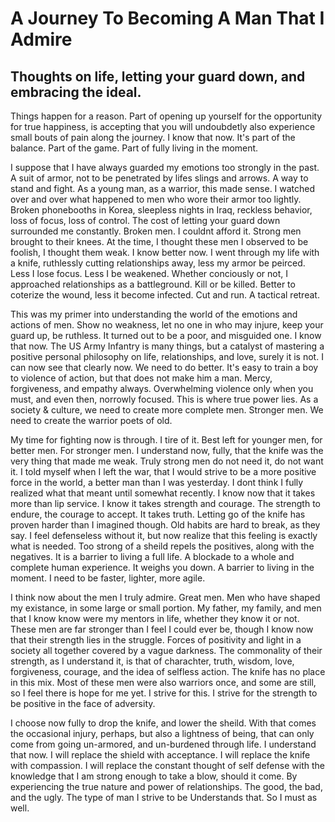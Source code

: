 A Journey To Becoming A Man That I Admire
=========================

Thoughts on life, letting your guard down, and embracing the ideal.
-------------------------

Things happen for a reason. Part of opening up yourself for the opportunity for true happiness, is accepting that you will undoubdetly also experience small bouts of pain along the journey. I know that now. It's part of the balance. Part of the game. Part of fully living in the moment.

I suppose that I have always guarded my emotions too strongly in the past. A suit of armor, not to be penetrated by lifes slings and arrows. A way to stand and fight. As a young man, as a warrior, this made sense. I watched over and over what happened to men who wore their armor too lightly. Broken phonebooths in Korea, sleepless nights in Iraq, reckless behavior, loss of focus, loss of control. The cost of letting your guard down surrounded me constantly. Broken men. I couldnt afford it. Strong men brought to their knees. At the time, I thought these men I observed to be foolish, I thought them weak. I know better now. I went through my life with a knife, ruthlessly cutting relationships away, less my armor be peirced. Less I lose focus. Less I be weakened. Whether conciously or not, I approached relationships as a battleground. Kill or be killed. Better to coterize the wound, less it become infected. Cut and run. A tactical retreat. 

This was my primer into understanding the world of the emotions and actions of men. Show no weakness, let no one in who may injure, keep your guard up, be ruthless. It turned out to be a poor, and misguided one. I know that now. The US Army Infantry is many things, but a catalyst of mastering a positive personal philosophy on life, relationships, and love, surely it is not. I can now see that clearly now. We need to do better. It's easy to train a boy to violence of action, but that does not make him a man. Mercy, forgiveness, and empathy always. Overwhelming violence only when you must, and even then, norrowly focused. This is where true power lies. As a society & culture, we need to create more complete men. Stronger men. We need to create the warrior poets of old.

My time for fighting now is through. I tire of it. Best left for younger men, for better men. For stronger men. I understand now, fully, that the knife was the very thing that made me weak. Truly strong men do not need it, do not want it. I told myself when I left the war, that I would strive to be a more positive force in the world, a better man than I was yesterday. I dont think I fully realized what that meant until somewhat recently. I know now that it takes more than lip service. I know it takes strength and courage. The strength to endure, the courage to accept. It takes truth. Letting go of the knife has proven harder than I imagined though. Old habits are hard to break, as they say. I feel defenseless without it, but now realize that this feeling is exactly what is needed. Too strong of a sheild repels the positives, along with the negatives. It is a barrier to living a full life. A blockade to a whole and complete human experience. It weighs you down. A barrier to living in the moment. I need to be faster, lighter, more agile.

I think now about the men I truly admire. Great men. Men who have shaped my existance, in some large or small portion. My father, my family, and men that I know know were my mentors in life, whether they know it or not. These men are far stronger than I feel I could ever be, though I know now that their strength lies in the struggle. Forces of positivity and light in a society all together covered by a vague darkness. The commonality of their strength, as I understand it, is that of charachter, truth, wisdom, love, forgiveness, courage, and the idea of selfless action. The knife has no place in this mix. Most of these men were also warriors once, and some are still, so I feel there is hope for me yet. I strive for this. I strive for the strength to be positive in the face of adversity.

I choose now fully to drop the knife, and lower the sheild. With that comes the occasional injury, perhaps, but also a lightness of being, that can only come from going un-armored, and un-burdened through life. I understand that now. I will replace the shield with acceptance. I will replace the knife with compassion. I will replace the constant thought of self defense with the knowledge that I am strong enough to take a blow, should it come. By experiencing the true nature and power of relationships. The good, the bad, and the ugly. The type of man I strive to be Understands that. So I must as well.
